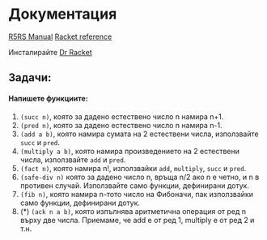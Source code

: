 # Документация
[R5RS Manual](https://schemers.org/Documents/Standards/R5RS/HTML/)
[Racket reference](https://docs.racket-lang.org/reference/)

Инсталирайте [Dr Racket](https://racket-lang.org/)

## Задачи:
#### Напишете функциите:
1. `(succ n)`, която за дадено естествено число n намира n+1.
1. `(pred n)`, която за дадено естествено число n намира n-1.
1. `(add a b)`, която намира сумата на 2 естествени числа, използвайте `succ` и `pred`.
1. `(multiply a b)`, която намира произведението на 2 естествени числа, използвайте `add` и `pred`.
1. `(fact n)`, която намира n!, използвайки `add`, `multiply`, `succ` и `pred`.
1. `(safe-div n)` която за дадено число n, връща n/2 ако n е четно, и n в противен случай. Използвайте само функции, дефинирани дотук.
1. `(fib n)`, която намира n-тото число на Фибоначи, пак използвайки само функции, дефинирани дотук.
1. (*) `(ack n a b)`, която изпълнява аритметична операция от ред n върху две числа. Приемаме, че add e от ред 1, multiply е от ред 2 и т.н.

